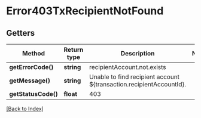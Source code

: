 # Error403TxRecipientNotFound

## Getters

Method | Return type | Description | Notes
------------ | ------------- | ------------- | -------------
**getErrorCode()** | **string** | recipientAccount.not.exists |
**getMessage()** | **string** | Unable to find recipient account ${transaction.recipientAccountId}. |
**getStatusCode()** | **float** | 403 |

[[Back to Index]](../index.md)
